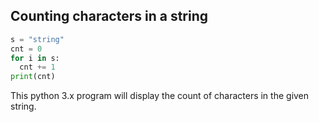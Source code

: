 ## Counting characters in a string
```python
s = "string"
cnt = 0
for i in s:
  cnt += 1
print(cnt)
```

This python 3.x program will display the count of characters in the given string.

